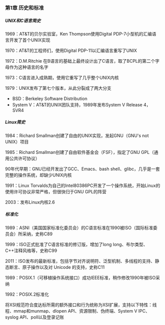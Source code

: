 ### 第1章 历史和标准

##### UNIX和C语言简史

1969：AT&T的贝尔实验室，Ken Thompson使用Digital PDP-7小型机的汇编语言开发了首个UNIX实现

1970：AT&T的工程师们，使用Digital PDP-11以汇编语言重写了UNIX

1972：D.M.Ritchie 在B语言的基础上最终设计出了C语言，取了BCPL的第二个字母作为这种语言的名字

1973：C语言进入成熟期，使用它重写了几乎整个UNIX内核

1979：UNIX发布了第七个版本，从此分裂成了两大分支

* BSD：Berkeley Software Distribution
* System V：AT&T的UNIX团队支持，1989年发布System V Release 4，SVR4

##### Linux简史

1984：Richard Smallman创建了自由的UNIX实现，发起GNU（GNU's not UNIX）项目

1985：Richard Smallman创建了自由软件基金会（FSF），指定了GNU GPL（通用公共许可协议）

90年代早期：GNU已经开发出了GCC、Emacs、bash shell、glibc，几乎是一套完整的操作系统，却缺少UNIX内核

1991：Linux Torvalds为自己的Intel80386PC开发了一个操作系统，开始Linux的使用许可协议非常严格，但很快归于GNU GPL的阵营

2003：发布Linux内核2.6

##### 标准化

1989：ASNI（美国国家标准化委员会）的C语言标准在1990被ISO（国际标准委员会）所采纳，史称C89

1999：ISO正式批准了C语言标准的修订版，增加了long long、布尔类型、C++注释风格等，史称C99

2011：ISO发布的最新标准，包括字节对齐说明符、泛型机制、多线程的支持、静态断言、原子操作以及对 Unicode 的支持，史称C11

1989：POSIX.1（可移植操作系统接口）成功IEEE标准，稍作修改1990年被ISO采纳

1992：POSIX.2标准化

将XSI规范符合度达标所需的额外接口和行为统称为XSI扩展，支持以下特性：线程、mmap和munmap、dlopen API、资源限制、伪终端、System V IPC、syslog API、poll以及登录记账